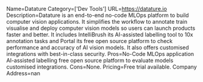 Name=Datature
Category=['Dev Tools']
URL=https://datature.io
Description=Datature is an end-to-end no-code MLOps platform to build computer vision applications. It simplifies the workflow to annotate train visualise and deploy computer vision models so users can launch products faster and better. It includes IntelliBrush its AI-assisted labelling tool to 10x annotation tasks and Portal its free open source platform to check performance and accuracy of AI vision models. It also offers customised integrations with best-in-class security.
Pros=No-Code MLOps application AI-assisted labelling free open source platform to evaluate models customised integrations.
Cons=None.
Pricing=Free trial available.
Company Address=nan
